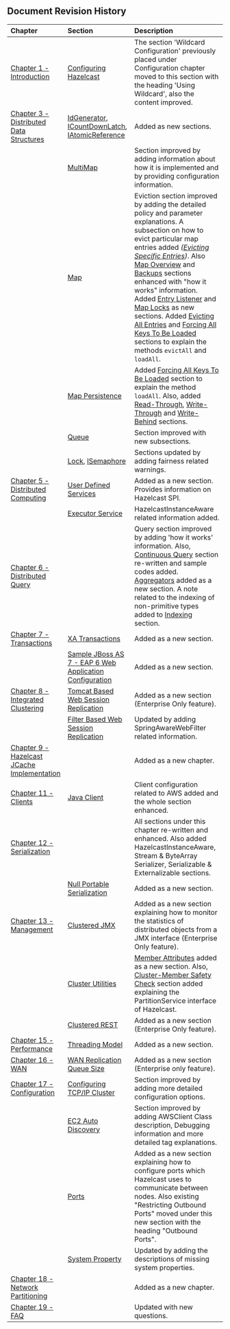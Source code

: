 

## Document Revision History

|Chapter|Section|Description|
|:-------|:-------|:-----------|
|[Chapter 1 - Introduction](#introduction)|[Configuring Hazelcast](#configuring-hazelcast)|The section 'Wildcard Configuration' previously placed under Configuration chapter moved to this section with the heading 'Using Wildcard', also the content improved.|
|[Chapter 3 - Distributed Data Structures](#distributed-data-structures)|[IdGenerator](#idgenerator), [ICountDownLatch](#icountdownlatch), [IAtomicReference](#iatomic-reference)| Added as new sections.|
||[MultiMap](#multimap)| Section improved by adding information about how it is implemented and by providing configuration information.|
||[Map](#map)|Eviction section improved by adding the detailed policy and parameter explanations. A subsection on how to evict particular map entries added *([Evicting Specific Entries](#evicting-specific-entries))*. Also [Map Overview](#map-overview) and [Backups](#backups) sections enhanced with "how it works" information. Added [Entry Listener](#entry-listener) and [Map Locks](#map-locks) as new sections. Added [Evicting All Entries](#evicting-all-entries) and [Forcing All Keys To Be Loaded](#forcing-all-keys-to-be-loaded) sections to explain the methods `evictAll` and `loadAll`.|
||[Map Persistence](#map-persistence)|Added [Forcing All Keys To Be Loaded](#forcing-all-keys-to-be-loaded) section to explain the method `loadAll`. Also, added [Read-Through](#read-through), [Write-Through](#write-through) and [Write-Behind](#write-behind) sections. 
||[Queue](#queue)|Section improved with new subsections.|
||[Lock](#lock), [ISemaphore](#isemaphore)|Sections updated by adding fairness related warnings.
|[Chapter 5 - Distributed Computing](#distributed-computing)|[User Defined Services](#user-defined-services)| Added as a new section. Provides information on Hazelcast SPI.
||[Executor Service](#executor-service)|HazelcastInstanceAware related information added.
|[Chapter 6 - Distributed Query](#distributed-query)||Query section improved by adding 'how it works' information. Also, [Continuous Query](#continuous-query) section re-written and sample codes added. [Aggregators](#aggregators) added as a new section. A note related to the indexing of non-primitive types added to [Indexing](#indexing) section.|
|[Chapter 7 - Transactions](#transactions)|[XA Transactions](#xa-transactions)|Added as a new section.|
||[Sample JBoss AS 7 - EAP 6 Web Application Configuration](#sample-JBoss-AS-7-EAP-6-web-application-configuration)| Added as a new section.|
|[Chapter 8 - Integrated Clustering](#integrated-clustering)|[Tomcat Based Web Session Replication](#tomcat-based-web-session-replication)|Added as a new section (Enterprise Only feature).|
||[Filter Based Web Session Replication](#filter-based-web-session-replication)|Updated by adding SpringAwareWebFilter related information.
|[Chapter 9 - Hazelcast JCache Implementation](#hazelcast-jcache-implementation)||Added as a new chapter.|
|[Chapter 11 - Clients](#clients)|[Java Client](#java-client)|Client configuration related to AWS added and the whole section enhanced.|
|[Chapter 12 - Serialization](#serialization)||All sections under this chapter re-written and enhanced. Also added HazelcastInstanceAware, Stream & ByteArray Serializer, Serializable & Externalizable sections.|
||[Null Portable Serialization](#null-portable-serialization)| Added as a new section.|
|[Chapter 13 - Management](#management)|[Clustered JMX](#clustered-jmx)|Added as a new section explaining how to monitor the statistics of distributed objects from a JMX interface (Enterprise Only feature).|
||[Cluster Utilities](#cluster-utilities)|[Member Attributes](#member-attributes) added as a new section. Also, [Cluster-Member Safety Check](#cluster-member-safety-check) section added explaining the PartitionService interface of Hazelcast.|
||[Clustered REST](#clustered-rest)|Added as a new section (Enterprise Only feature).|
|[Chapter 15 - Performance](#performance)|[Threading Model](#threading-model)| Added as a new section.|
|[Chapter 16 - WAN](#wan)|[WAN Replication Queue Size](#wan-replication-queue-size)| Added as a new section (Enterprise only feature).|
|[Chapter 17 - Configuration](#configuration)|[Configuring TCP/IP Cluster](#configuring-tcp-ip-cluster)| Section improved by adding more detailed configuration options.|
||[EC2 Auto Discovery](#ec2-auto-discovery)|Section improved by adding AWSClient Class description, Debugging information and more detailed tag explanations.|
||[Ports](#ports)|Added as a new section explaining how to configure ports which Hazelcast uses to communicate between nodes. Also existing "Restricting Outbound Ports" moved under this new section with the heading "Outbound Ports".|
||[System Property](#system-property)|Updated by adding the descriptions of missing system properties.|
|[Chapter 18 - Network Partitioning](#network-partitioning-split-brain-syndrome)||Added as a new chapter.|
|[Chapter 19 - FAQ](#frequently-asked-questions)||Updated with new questions.|



<br> </br>









